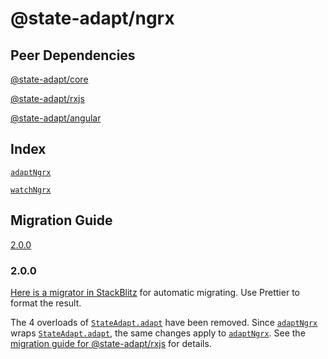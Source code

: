 # @state-adapt/ngrx

## Peer Dependencies

[@state-adapt/core](/docs/core)

[@state-adapt/rxjs](/docs/rxjs)

[@state-adapt/angular](/angular/docs/angular)

## Index

[`adaptNgrx`](/angular/docs/ngrx#adaptngrx)

[`watchNgrx`](/angular/docs/ngrx#watchngrx)

## Migration Guide

[2.0.0](/angular/docs/ngrx#200)

<!-- include: '../../../../../libs/ngrx/src/lib/adapt-ngrx.function.ts#adaptNgrx' -->

<!-- include: '../../../../../libs/ngrx/src/lib/watch-ngrx.function.ts#watchNgrx' -->

<!-- cache 31 -->

### 2.0.0

[Here is a migrator in StackBlitz](https://stackblitz.com/edit/vitejs-vite-bca52l?file=src%2FApp.tsx,src%2FtransformCode.ts)
for automatic migrating. Use Prettier to format the result.

The 4 overloads of [`StateAdapt.adapt`](/docs/rxjs#stateadaptadapt) have been removed.
Since [`adaptNgrx`](/angular/docs/ngrx#adaptngrx) wraps [`StateAdapt.adapt`](/docs/rxjs#stateadaptadapt),
the same changes apply to [`adaptNgrx`](/angular/docs/ngrx#adaptngrx).
See the [migration guide for @state-adapt/rxjs](/docs/rxjs#200) for details.
